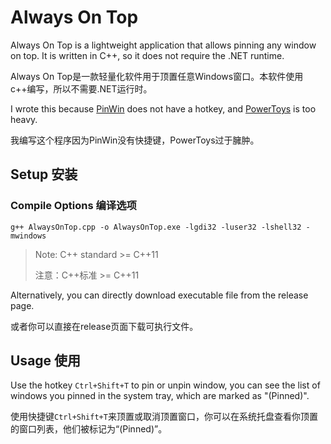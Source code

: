# Always On Top

Always On Top is a lightweight application that allows pinning any window on top. It is written in C++, so it does not require the .NET runtime.

Always On Top是一款轻量化软件用于顶置任意Windows窗口。本软件使用c++编写，所以不需要.NET运行时。

I wrote this because [PinWin](https://github.com/Bluegrams/PinWin) does not have a hotkey, and [PowerToys](https://github.com/microsoft/PowerToys) is too heavy.

我编写这个程序因为PinWin没有快捷键，PowerToys过于臃肿。

## Setup 安装

### Compile Options 编译选项

`g++ AlwaysOnTop.cpp -o AlwaysOnTop.exe -lgdi32 -luser32 -lshell32 -mwindows`

> Note: C++ standard >= C++11
>
> 注意：C++标准 >= C++11

Alternatively, you can directly download executable file from the release page.

或者你可以直接在release页面下载可执行文件。

## Usage 使用

Use the hotkey `Ctrl+Shift+T` to pin or unpin window, you can see the list of windows you pinned in the system tray, which are marked as "(Pinned)".

使用快捷键`Ctrl+Shift+T`来顶置或取消顶置窗口，你可以在系统托盘查看你顶置的窗口列表，他们被标记为“(Pinned)”。
